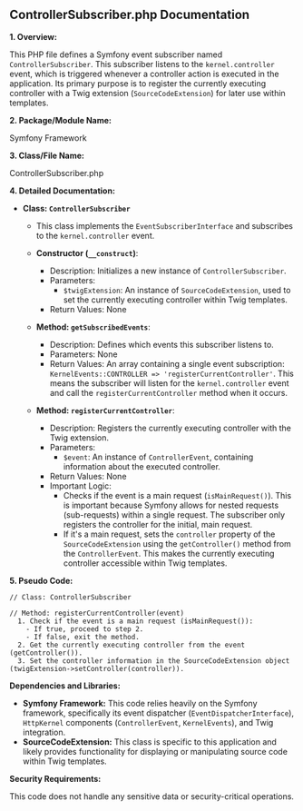 ## ControllerSubscriber.php Documentation

**1. Overview:**

This PHP file defines a Symfony event subscriber named `ControllerSubscriber`. This subscriber listens to the `kernel.controller` event, which is triggered whenever a controller action is executed in the application. Its primary purpose is to register the currently executing controller with a Twig extension (`SourceCodeExtension`) for later use within templates. 

**2. Package/Module Name:**

Symfony Framework

**3. Class/File Name:**

ControllerSubscriber.php

**4. Detailed Documentation:**


* **Class: `ControllerSubscriber`**
    - This class implements the `EventSubscriberInterface` and subscribes to the `kernel.controller` event. 

    - **Constructor (`__construct`)**:
        -  Description: Initializes a new instance of `ControllerSubscriber`.
        - Parameters:
            - `$twigExtension`: An instance of `SourceCodeExtension`, used to set the currently executing controller within Twig templates.
        - Return Values: None

    - **Method: `getSubscribedEvents`**:
        - Description: Defines which events this subscriber listens to. 
        - Parameters: None
        - Return Values: An array containing a single event subscription: `KernelEvents::CONTROLLER => 'registerCurrentController'`. This means the subscriber will listen for the `kernel.controller` event and call the `registerCurrentController` method when it occurs.

    - **Method: `registerCurrentController`**:
        - Description: Registers the currently executing controller with the Twig extension. 
        - Parameters:
            - `$event`: An instance of `ControllerEvent`, containing information about the executed controller.
        - Return Values: None
        - Important Logic:
            - Checks if the event is a main request (`isMainRequest()`). This is important because Symfony allows for nested requests (sub-requests) within a single request. The subscriber only registers the controller for the initial, main request.
            - If it's a main request, sets the `controller` property of the `SourceCodeExtension` using the `getController()` method from the `ControllerEvent`. This makes the currently executing controller accessible within Twig templates.



**5. Pseudo Code:**

```
// Class: ControllerSubscriber

// Method: registerCurrentController(event)
  1. Check if the event is a main request (isMainRequest()):
    - If true, proceed to step 2.
    - If false, exit the method.
  2. Get the currently executing controller from the event (getController()).
  3. Set the controller information in the SourceCodeExtension object (twigExtension->setController(controller)).

```



**Dependencies and Libraries:**


* **Symfony Framework:** This code relies heavily on the Symfony framework, specifically its event dispatcher (`EventDispatcherInterface`), `HttpKernel` components (`ControllerEvent`, `KernelEvents`), and Twig integration.
* **SourceCodeExtension:** This class is specific to this application and likely provides functionality for displaying or manipulating source code within Twig templates.

**Security Requirements:**


This code does not handle any sensitive data or security-critical operations.



